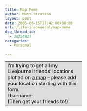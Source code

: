 ```yaml
---
title: Map Meme
author: Matt Stratton
layout: post
date: 2005-06-15T17:42:00+00:00
url: /life-in-general/map-meme
dsq_thread_id:
  - 28254827
categories:
  - Personal

---
```

<table style="width:50%;">
  <tr>
    <td style="background:#dddddd;color:black;">
      I&#8217;m trying to get all my Livejournal friends&#8217; locations plotted on <a href="http://ljmaps.robobeasts.com/viewmap.php?user=mugsy1274">a map</a> &#8211; please add your location starting with this form.<br /> Username:<br /> (Then get your friends to!)
    </td>
  </tr>
</table>